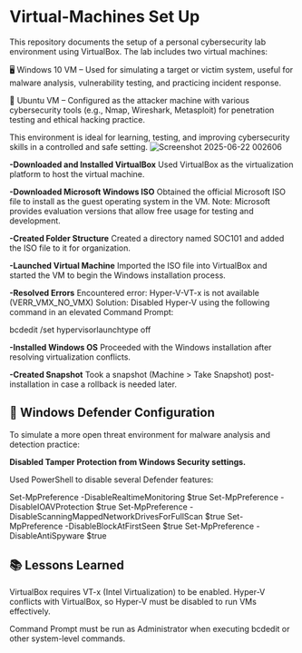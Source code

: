 # Virtual-Machines Set Up
This repository documents the setup of a personal cybersecurity lab environment using VirtualBox. The lab includes two virtual machines:

🖥️ Windows 10 VM – Used for simulating a target or victim system, useful for malware analysis, vulnerability testing, and practicing incident response.

🐧 Ubuntu VM – Configured as the attacker machine with various cybersecurity tools (e.g., Nmap, Wireshark, Metasploit) for penetration testing and ethical hacking practice.

This environment is ideal for learning, testing, and improving cybersecurity skills in a controlled and safe setting.
![Screenshot 2025-06-22 002606](https://github.com/user-attachments/assets/337d7f47-0f15-45b2-8936-af14e5f62f04)

**-Downloaded and Installed VirtualBox**
Used VirtualBox as the virtualization platform to host the virtual machine.

**-Downloaded Microsoft Windows ISO**
Obtained the official Microsoft ISO file to install as the guest operating system in the VM.
Note: Microsoft provides evaluation versions that allow free usage for testing and development.

**-Created Folder Structure**
Created a directory named SOC101 and added the ISO file to it for organization.

**-Launched Virtual Machine**
Imported the ISO file into VirtualBox and started the VM to begin the Windows installation process.

**-Resolved Errors**
Encountered error:
Hyper-V-VT-x is not available (VERR_VMX_NO_VMX)
Solution:
Disabled Hyper-V using the following command in an elevated Command Prompt:

bcdedit /set hypervisorlaunchtype off

**-Installed Windows OS**
Proceeded with the Windows installation after resolving virtualization conflicts.

**-Created Snapshot**
Took a snapshot (Machine > Take Snapshot) post-installation in case a rollback is needed later.

## 🔐 Windows Defender Configuration
To simulate a more open threat environment for malware analysis and detection practice:

**Disabled Tamper Protection from Windows Security settings.**

Used PowerShell to disable several Defender features:


Set-MpPreference -DisableRealtimeMonitoring $true
Set-MpPreference -DisableIOAVProtection $true
Set-MpPreference -DisableScanningMappedNetworkDrivesForFullScan $true
Set-MpPreference -DisableBlockAtFirstSeen $true
Set-MpPreference -DisableAntiSpyware $true
## 📚 Lessons Learned
VirtualBox requires VT-x (Intel Virtualization) to be enabled.
Hyper-V conflicts with VirtualBox, so Hyper-V must be disabled to run VMs effectively.

Command Prompt must be run as Administrator when executing bcdedit or other system-level commands.
